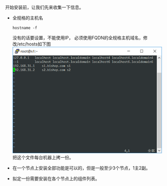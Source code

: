 开始安装前，让我们先来收集一下信息。

* 全规格的主机名

  ```
  hostname -f
  ```

  没有的话要设置，不能使用IP， 必须使用FQDN的全规格主机域名，修改/etc/hosts如下图  
  ![](/assets/hosts.png)  
  把这个文件每台机器上拷一份。

* 在一个节点上安装全部功能是可以的，但是一般至少3个节点，1主2副。

* 拟定一份需要安装在各个节点上的组件列表。




